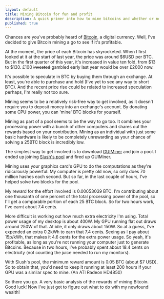 ```yaml
---
layout: default
title: Mining Bitcoin for fun and profit
description: A quick primer into how to mine bitcoins and whether or not it's profitable to do so.
published: true
---
```


Chances are you've probably heard of <a href="http://bitcoin.org/" rel="nofollow">Bitcoin</a>, a digital currency. Well, I've decided to give Bitcoin mining a go to see if it's profitable.

At the moment, the price of each Bitcoin has skyrocketed. When I first looked at it at the start of last year, the price was around $6USD per BTC. But in the first quarter of this year, it's increased in value ten fold, from $13 to $130. £100 <del>invested</del> gambled early last year would be over £2000 now.

It's possible to speculate in BTC by buying them through an exchange. At least, you're able to purchase and hold (I've yet to see any way to short BTC). And the recent price rise could be related to increased speculation perhaps, I'm really not too sure.

Mining seems to be a relatively risk-free way to get involved, as it doesn't require you to deposit money into an exchange's account. By donating some CPU power, you can 'mine' BTC blocks for yourself.

Mining as part of a pool seems to be the way to go too. It combines your processing power with a bunch of other computers and shares out the rewards based on your contribution. Mining as an individual with just some basic hardware is likely to be completely unrewarding as your chance of solving a 25BTC block is incredibly low.

The simplest way to get involved is to download <a href="http://guiminer.org/" rel="nofollow">GUIMiner</a> and join a pool. I ended up joining <a href="http://mining.bitcoin.cz" rel="nofollow">Slush's pool</a> and fired up GUIMiner.

Mining uses your graphics card's GPU to do the computations as they're ridiculously powerful. My computer is pretty old now, so only does 70 million hashes each second. But so far, in the last couple of hours, I've helped solve two blocks for the pool.

My reward for the effort involved is 0.00053039 BTC. I'm contributing about one thousanth of one percent of the total processing power of the pool, so I'll get a comparable portion of each 25 BTC block. So for two hours work, I've earnt about 7.4 cents.

More difficult is working out how much extra electricity I'm using. Total power usage of my desktop is about 400W. My GPU running flat out draws around 250W of that. At idle, it only draws about 150W. So at a guess, I've expended an extra 0.2kWh to earn that 7.4 cents. Seeing as I pay about 15p/kWh, that makes it 4.6 cents for the extra power usage. So yeah, it's profitable, as long as you're not running your computer just to generate Bitcoins. Because in two hours, I've probably spent about 18.4 cents on electricity (not counting the juice needed to run my monitors).

With Slush's pool, the minimum reward amount is 0.05 BTC (about $7 USD). So to obtain that, you'd need to keep it running at least 200 hours if your GPU was a similar spec to mine. (An ATI Radeon HD4850)

So there you go. A very basic analysis of the rewards of mining Bitcoin. Good luck! Now I've just got to figure out what to do with my newfound wealth!